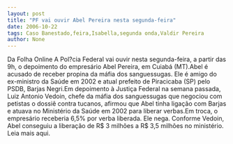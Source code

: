 ```yaml
---
layout: post
title: "PF vai ouvir Abel Pereira nesta segunda-feira"
date: 2006-10-22
tags: Caso Banestado,feira,Isabella,segunda onda,Valdir Pereira
author: None
---
```

Da Folha Online
A Pol?cia Federal vai ouvir nesta segunda-feira, a partir das 9h, o depoimento do empresário Abel Pereira, em Cuiabá (MT).Abel é acusado de receber propina da máfia dos sanguessugas. Ele é amigo do ex-ministro da Saúde em 2002 e atual prefeito de Piracicaba (SP) pelo PSDB, Barjas Negri.Em depoimento à Justiça Federal na semana passada, Luiz Antonio Vedoin, chefe da máfia dos sanguessugas que negociou com petistas o dossiê contra tucanos, afirmou que Abel tinha ligação com Barjas e atuava no Ministério da Saúde em 2002 para liberar verbas.Em troca, o empresário receberia 6,5% por verba liberada. Ele nega. Conforme Vedoin, Abel conseguiu a liberação de R$ 3 milhões a R$ 3,5 milhões no ministério.
Leia mais aqui. 